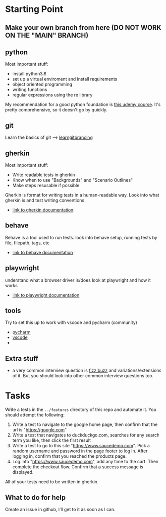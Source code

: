 # Starting Point

## Make your own branch from here (DO NOT WORK ON THE "MAIN" BRANCH)

## python
Most important stuff:
- install python3.8
- set up a virtual enviroment and install requirements
- object oriented programming
- writing functions
- regular expressions using the re library

My recommendation for a good python foundation is [this udemy course](https://www.udemy.com/course/the-modern-python3-bootcamp/). It's pretty comprehensive, so it doesn't go by quickly.


## git
Learn the basics of git --> [learngitbrancing](https://learngitbranching.js.org/?locale=en_US)


## gherkin
Most important stuff:
- Write readable tests in gherkin
- Know when to use "Backgrounds" and "Scenario Outlines"
- Make steps resusable if possible

Gherkin is format for writing tests in a human-readable way. Look into what gherkin is and test writing conventions
- [link to gherkin documentation](https://cucumber.io/docs/gherkin/reference/)

## behave 
Behave is a tool used to run tests. look into behave setup, running tests by file, filepath, tags, etc

- [link to behave documentation](https://behave.readthedocs.io/en/stable/)

## playwright
understand what a browser driver is/does
look at playwright and how it works
- [link to playwright documentation](https://playwright.dev/python/docs/api/class-playwright)

## tools
Try to set this up to work with vscode and pycharm (community)
- [pycharm](https://www.jetbrains.com/pycharm/download)
- [vscode](https://code.visualstudio.com/download)
- 
## Extra stuff
- a very common interview question is [fizz buzz](https://www.geeksforgeeks.org/fizz-buzz-implementation/) and variations/extensions of it. But you should look into other common interview questions too.


# Tasks
Write a tests in the `../features` directory of this repo and automate it. You should attempt the following:
1. Write a test to navigate to the google home page, then confirm that the url is "https://google.com"
2. Write a test that navigates to duckduckgo.com, searches for any search term you like, then click the first result
3. Write a test to go to this site "https://www.saucedemo.com". Pick a random username and password in the page footer to log in. After logging in, confirm that you reached the products page.
4. Log into "https://www.saucedemo.com", add any time to the cart. Then complete the checkout flow. Confirm that a success message is displayed.

All of your tests need to be written in gherkin.

## What to do for help
Create an issue in github, I'll get to it as soon as I can.